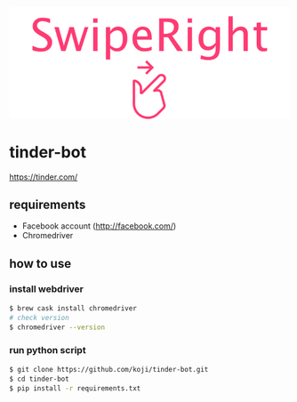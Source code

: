 ![image](https://github.com/koji/tinder-bot/blob/master/image/logo.png)
# tinder-bot
https://tinder.com/

## requirements
* Facebook account (http://facebook.com/) 
* Chromedriver

## how to use
### install webdriver
```zsh
$ brew cask install chromedriver
# check version
$ chromedriver --version
```

### run python script
```zsh
$ git clone https://github.com/koji/tinder-bot.git
$ cd tinder-bot
$ pip install -r requirements.txt
```
